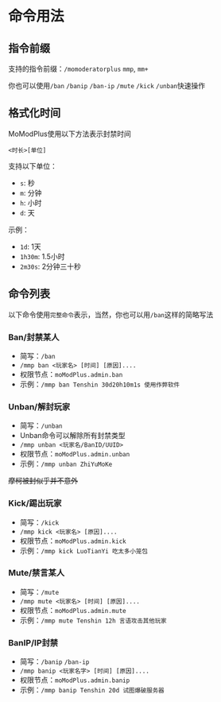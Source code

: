 # 命令用法

## 指令前缀

支持的指令前缀：`/momoderatorplus` `mmp`, `mm+`

你也可以使用`/ban` `/banip` `/ban-ip` `/mute` `/kick` `/unban`快速操作

## 格式化时间

MoModPlus使用以下方法表示封禁时间

`<时长>[单位]`

支持以下单位：
- `s`: 秒
- `m`: 分钟
- `h`: 小时
- `d`: 天

示例：
- `1d`: 1天
- `1h30m`: 1.5小时
- `2m30s`: 2分钟三十秒

## 命令列表

以下命令使用`完整命令`表示，当然，你也可以用`/ban`这样的简略写法

### Ban/封禁某人
 - 简写：`/ban`
 - `/mmp ban <玩家名> [时间] [原因]....`
 - 权限节点：`moModPlus.admin.ban`
 - 示例：`/mmp ban Tenshin 30d20h10m1s 使用作弊软件`

### Unban/解封玩家
 - 简写：`/unban`
 - Unban命令可以解除所有封禁类型
 - `/mmp unban <玩家名/BanID/UUID>`
 - 权限节点：`moModPlus.admin.unban`
 - 示例：`/mmp unban ZhiYuMoKe`
 
 ~~摩柯被封似乎并不意外~~

### Kick/踢出玩家
 - 简写：`/kick`
 - `/mmp kick <玩家名> [原因]....`
 - 权限节点：`moModPlus.admin.kick`
 - 示例：`/mmp kick LuoTianYi 吃太多小笼包`

### Mute/禁言某人
 - 简写：`/mute`
 - `/mmp mute <玩家名> [时间] [原因]....`
 - 权限节点：`moModPlus.admin.mute`
 - 示例：`/mmp mute Tenshin 12h 言语攻击其他玩家`

### BanIP/IP封禁
 - 简写：`/banip` `/ban-ip`
 - `/mmp banip <玩家名字> [时间] [原因]....`
 - 权限节点：`moModPlus.admin.banip`
 - 示例：`/mmp banip Tenshin 20d 试图爆破服务器`
